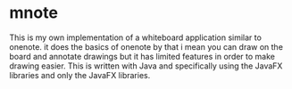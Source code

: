 # mnote
This is my own implementation of a whiteboard application similar to onenote. it does the basics of onenote by that i mean you can draw on the board and annotate drawings but it has limited features in order to make drawing easier.
This is written with Java and specifically using the JavaFX libraries and only the JavaFX libraries.
